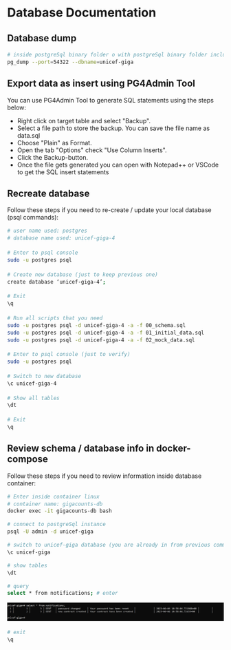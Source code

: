 # Database Documentation

## Database dump

```sh
# inside postgreSql binary folder o with postgreSql binary folder included in PATH variable
pg_dump --port=54322 --dbname=unicef-giga
```

## Export data as insert using PG4Admin Tool

You can use PG4Admin Tool to generate SQL statements using the steps below:

- Right click on target table and select "Backup".
- Select a file path to store the backup. You can save the file name as data.sql
- Choose "Plain" as Format.
- Open the tab "Options" check "Use Column Inserts".
- Click the Backup-button.
- Once the file gets generated you can open with Notepad++ or VSCode to get the SQL insert statements

## Recreate database

Follow these steps if you need to re-create / update your local database (psql commands):

```sh
# user name used: postgres
# database name used: unicef-giga-4

# Enter to psql console
sudo -u postgres psql

# Create new database (just to keep previous one)
create database ‘unicef-giga-4’;

# Exit
\q

# Run all scripts that you need
sudo -u postgres psql -d unicef-giga-4 -a -f 00_schema.sql
sudo -u postgres psql -d unicef-giga-4 -a -f 01_initial_data.sql
sudo -u postgres psql -d unicef-giga-4 -a -f 02_mock_data.sql

# Enter to psql console (just to verify)
sudo -u postgres psql

# Switch to new database
\c unicef-giga-4

# Show all tables
\dt

# Exit
\q
```

## Review schema / database info in docker-compose

Follow these steps if you need to review information inside database container:

```sh
# Enter inside container linux
# container name: gigacounts-db
docker exec -it gigacounts-db bash
```

```sh
# connect to postgreSql instance
psql -U admin -d unicef-giga
```

```sh
# switch to unicef-giga database (you are already in from previous command, but just in case...)
\c unicef-giga
```

```sh
# show tables
\dt
```

```sh
# query
select * from notifications; # enter
```

![./images/db_example_select.png](./images/db_example_select.png)

```sh
# exit
\q
```
